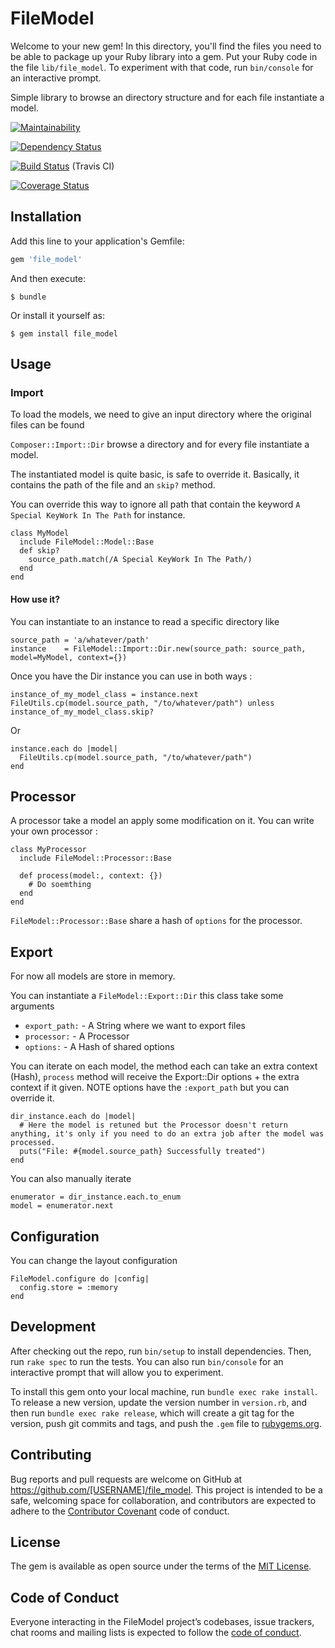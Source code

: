 # FileModel

Welcome to your new gem! In this directory, you'll find the files you need to be able to package up your Ruby library into a gem. Put your Ruby code in the file `lib/file_model`. To experiment with that code, run `bin/console` for an interactive prompt.

Simple library to browse an directory structure and for each file instantiate a model.

[![Maintainability](https://api.codeclimate.com/v1/badges/b555e20a16d6c8776959/maintainability)](https://codeclimate.com/github/FinalCAD/file_model/maintainability)

[![Dependency Status](https://gemnasium.com/FinalCAD/file_model.svg)](https://gemnasium.com/FinalCAD/file_model)

[![Build Status](https://travis-ci.org/FinalCAD/file_model.svg?branch=master)](https://travis-ci.org/FinalCAD/file_model) (Travis CI)

[![Coverage Status](https://coveralls.io/repos/FinalCAD/file_model/badge.svg?branch=master&service=github)](https://coveralls.io/github/FinalCAD/file_model?branch=master)

## Installation

Add this line to your application's Gemfile:

```ruby
gem 'file_model'
```

And then execute:

    $ bundle

Or install it yourself as:

    $ gem install file_model

## Usage

### Import

To load the models, we need to give an input directory where the original files can be found

`Composer::Import::Dir` browse a directory and for every file instantiate a model.

The instantiated model is quite basic, is safe to override it. Basically, it contains the path of the file and an `skip?` method.

You can override this way to ignore all path that contain the keyword `A Special KeyWork In The Path` for instance.

```
class MyModel
  include FileModel::Model::Base
  def skip?
    source_path.match(/A Special KeyWork In The Path/)
  end
end
```

#### How use it?

You can instantiate to an instance to read a specific directory like
```
source_path = 'a/whatever/path'
instance    = FileModel::Import::Dir.new(source_path: source_path, model=MyModel, context={})
```

Once you have the Dir instance you can use in both ways :

```
instance_of_my_model_class = instance.next
FileUtils.cp(model.source_path, "/to/whatever/path") unless instance_of_my_model_class.skip?
```

Or

```
instance.each do |model|
  FileUtils.cp(model.source_path, "/to/whatever/path")
end
```

## Processor

A processor take a model an apply some modification on it. You can write your own processor :

```
class MyProcessor
  include FileModel::Processor::Base

  def process(model:, context: {})
    # Do soemthing
  end
end
```

`FileModel::Processor::Base` share a hash of `options` for the processor.

## Export

For now all models are store in memory.

You can instantiate a `FileModel::Export::Dir` this class take some arguments

* `export_path:` - A String where we want to export files  
* `processor:` - A Processor
* `options:` - A Hash of shared options

You can iterate on each model, the method each can take an extra context (Hash), `process` method will receive the Export::Dir options + the extra context if it given. NOTE options have the `:export_path` but you can override it.

```
dir_instance.each do |model|
  # Here the model is retuned but the Processor doesn't return anything, it's only if you need to do an extra job after the model was processed.
  puts("File: #{model.source_path} Successfully treated")
end
```

You can also manually iterate

```
enumerator = dir_instance.each.to_enum
model = enumerator.next
```

## Configuration

You can change the layout configuration

```
FileModel.configure do |config|
  config.store = :memory
end
```

## Development

After checking out the repo, run `bin/setup` to install dependencies. Then, run `rake spec` to run the tests. You can also run `bin/console` for an interactive prompt that will allow you to experiment.

To install this gem onto your local machine, run `bundle exec rake install`. To release a new version, update the version number in `version.rb`, and then run `bundle exec rake release`, which will create a git tag for the version, push git commits and tags, and push the `.gem` file to [rubygems.org](https://rubygems.org).

## Contributing

Bug reports and pull requests are welcome on GitHub at https://github.com/[USERNAME]/file_model. This project is intended to be a safe, welcoming space for collaboration, and contributors are expected to adhere to the [Contributor Covenant](http://contributor-covenant.org) code of conduct.

## License

The gem is available as open source under the terms of the [MIT License](https://opensource.org/licenses/MIT).

## Code of Conduct

Everyone interacting in the FileModel project’s codebases, issue trackers, chat rooms and mailing lists is expected to follow the [code of conduct](https://github.com/[USERNAME]/file_model/blob/master/CODE_OF_CONDUCT.md).
